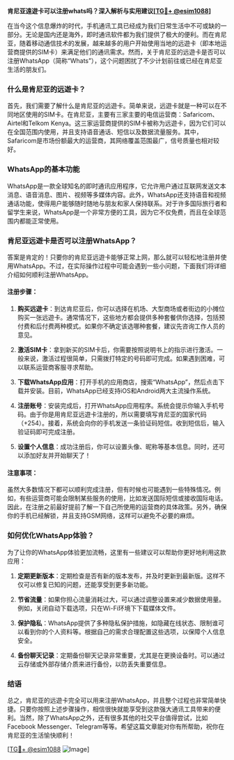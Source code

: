 **肯尼亚遠遊卡可以注册whats吗？深入解析与实用建议[[TG💪+ @esim1088](https://t.me/s/esim1088)]**

在当今这个信息爆炸的时代，手机通讯工具已经成为我们日常生活中不可或缺的一部分。无论是国内还是海外，即时通讯软件都为我们提供了极大的便利。而在肯尼亚，随着移动通信技术的发展，越来越多的用户开始使用当地的远遊卡（即本地运营商提供的SIM卡）来满足他们的通讯需求。然而，关于肯尼亚的远遊卡是否可以注册WhatsApp（简称“Whats”），这个问题困扰了不少计划前往或已经在肯尼亚生活的朋友们。

### 什么是肯尼亚的远遊卡？

首先，我们需要了解什么是肯尼亚的远遊卡。简单来说，远遊卡就是一种可以在不同地区使用的SIM卡。在肯尼亚，主要有三家主要的电信运营商：Safaricom、Airtel和Telkom Kenya。这三家运营商提供的SIM卡被称为远遊卡，因为它们可以在全国范围内使用，并且支持语音通话、短信以及数据流量服务。其中，Safaricom是市场份额最大的运营商，其网络覆盖范围最广，信号质量也相对较好。

### WhatsApp的基本功能

WhatsApp是一款全球知名的即时通讯应用程序，它允许用户通过互联网发送文本消息、语音消息、图片、视频等多媒体内容。此外，WhatsApp还支持语音和视频通话功能，使得用户能够随时随地与朋友和家人保持联系。对于许多国际旅行者和留学生来说，WhatsApp是一个非常方便的工具，因为它不仅免费，而且在全球范围内都能正常使用。

### 肯尼亚远遊卡是否可以注册WhatsApp？

答案是肯定的！只要你的肯尼亚远遊卡能够正常上网，那么就可以轻松地注册并使用WhatsApp。不过，在实际操作过程中可能会遇到一些小问题，下面我们将详细介绍如何顺利注册WhatsApp。

#### 注册步骤：

1. **购买远遊卡**：到达肯尼亚后，你可以选择在机场、大型商场或者街边的小摊位购买一张远遊卡。通常情况下，这些地方都会提供多种套餐供你选择，包括预付费和后付费两种模式。如果你不确定该选哪种套餐，建议先咨询工作人员的意见。

2. **激活SIM卡**：拿到新买的SIM卡后，你需要按照说明书上的指示进行激活。一般来说，激活过程很简单，只需拨打特定的号码即可完成。如果遇到困难，可以联系运营商客服寻求帮助。

3. **下载WhatsApp应用**：打开手机的应用商店，搜索“WhatsApp”，然后点击下载并安装。目前，WhatsApp已经支持iOS和Android两大主流操作系统。

4. **注册账号**：安装完成后，打开WhatsApp应用程序。系统会提示你输入手机号码。由于你是用肯尼亚远遊卡注册的，所以需要填写肯尼亚的国家代码（+254）。接着，系统会向你的手机发送一条验证码短信。收到短信后，输入验证码即可完成注册。

5. **设置个人信息**：成功注册后，你可以设置头像、昵称等基本信息。同时，还可以添加好友并开始聊天了！

#### 注意事项：

虽然大多数情况下都可以顺利完成注册，但有时候也可能遇到一些特殊情况。例如，有些运营商可能会限制某些服务的使用，比如发送国际短信或接收国际电话。因此，在注册之前最好提前了解一下自己所使用的运营商的具体政策。另外，确保你的手机已经解锁，并且支持GSM网络，这样可以避免不必要的麻烦。

### 如何优化WhatsApp体验？

为了让你的WhatsApp体验更加流畅，这里有一些建议可以帮助你更好地利用这款应用：

1. **定期更新版本**：定期检查是否有新的版本发布，并及时更新到最新版。这样不仅可以修复已知的问题，还能享受到更多新功能。

2. **节省流量**：如果你担心流量消耗过大，可以通过调整设置来减少数据使用量。例如，关闭自动下载选项，只在Wi-Fi环境下下载媒体文件。

3. **保护隐私**：WhatsApp提供了多种隐私保护措施，如隐藏在线状态、限制谁可以看到你的个人资料等。根据自己的需求合理配置这些选项，以保障个人信息安全。

4. **备份聊天记录**：定期备份聊天记录非常重要，尤其是在更换设备时。可以通过云存储或外部存储介质来进行备份，以防丢失重要信息。

### 结语

总之，肯尼亚的远遊卡完全可以用来注册WhatsApp，并且整个过程也非常简单快捷。只要你按照上述步骤操作，相信很快就能享受到这款强大通讯工具带来的便利。当然，除了WhatsApp之外，还有很多其他的社交平台值得尝试，比如Facebook Messenger、Telegram等等。希望这篇文章能对你有所帮助，祝你在肯尼亚的生活愉快顺利！

[[TG💪+ @esim1088](https://t.me/s/esim1088) ![Image](https://i.postimg.cc/4NQfJmqS/Snipaste-2025-05-13-00-14-12.png)]